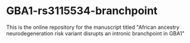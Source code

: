 # GBA1-rs3115534-branchpoint
This is the online repository for the manuscript titled "African ancestry neurodegeneration risk variant disrupts an intronic branchpoint in GBA1"
